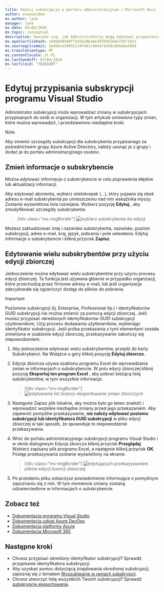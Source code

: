 ```yaml
---
title: Edytuj subskrypcje w portalu administracyjnym | Microsoft Docs
author: evanwindom
ms.author: lank
manager: lank
ms.date: 03/03/2020
ms.topic: conceptual
description: Dowiedz się, jak Administratorzy mogą edytować przypisania subskrypcji.
ms.openlocfilehash: cd4bb40599ff242e20ba0e38fb561bde7d3f1823
ms.sourcegitcommit: 3ed59ce39692124fe61c484df4348c0b9abee9b9
ms.translationtype: MT
ms.contentlocale: pl-PL
ms.lasthandoff: 03/04/2020
ms.locfileid: "78263287"
---
```

# <a name="edit-visual-studio-subscription-assignments"></a>Edytuj przypisania subskrypcji programu Visual Studio
Administrator subskrypcji może wprowadzać zmiany w subskrypcjach przypisanych do osób w organizacji.  W tym artykule omówiono typy zmian, które można wprowadzić, i przedstawiono niezbędne kroki.

   > [!NOTE]
   > Aby zmienić szczegóły subskrypcji dla subskrybenta przypisanego za pośrednictwem grupy Azure Active Directory, należy usunąć je z grupy i dodać je do portalu administracyjnego osobno.  

## <a name="change-subscriber-information"></a>Zmień informacje o subskrybencie
Można edytować informacje o subskrybencie w celu poprawienia błędów lub aktualizacji informacji.

Aby edytować abonenta, wybierz wielokropek (...), który pojawia się obok adresu e-mail subskrybenta po umieszczeniu nad nim wskaźnika myszy. Zostanie wyświetlona lista rozwijana.  Wybierz pozycję **Edytuj** , aby zmodyfikować szczegóły subskrybenta. 
> [!div class="mx-imgBorder"]
> ![wybierz subskrybenta do edycji](_img/edit-license/select-subscriber.png)

Możesz zaktualizować imię i nazwisko subskrybenta, nazwisko, poziom subskrypcji, adres e-mail, kraj, język, pobrania i pole odwołania. Edytuj informacje o subskrybencie i kliknij przycisk **Zapisz**.

## <a name="edit-multiple-subscribers-using-bulk-edit"></a>Edytowanie wielu subskrybentów przy użyciu edycji zbiorczej
Jednocześnie można edytować wielu subskrybentów przy użyciu procesu edycji zbiorczej. Ta funkcja jest używana głównie w przypadku organizacji, które przechodzą przez firmowe adresy e-mail, lub jeśli organizacja zdecydowała się ograniczyć dostęp do plików do pobrania.

   > [!IMPORTANT]
   > Poziomów subskrypcji (tj. Enterprise, Professional itp.) i identyfikatorów GUID subskrypcji nie można zmienić za pomocą edycji zbiorczej.  Jeśli musisz przypisać określonych identyfikatorów GUID subskrypcji użytkownikom, Użyj procesu dodawania użytkowników, wybierając identyfikator subskrypcji. Jeśli próba przekazania z tymi elementami została zmieniona w szablonie edycji zbiorczej, przekazywanie zakończy się niepowodzeniem.

1. Aby jednocześnie edytować wielu subskrybentów, przejdź do karty Subskrybenci. Na Wstążce u góry kliknij pozycję **Edytuj zbiorczo**.

2. Edycja zbiorcza używa szablonu programu Excel do wprowadzania zmian w informacjach o subskrybencie. W polu edycji zbiorczej kliknij pozycję **Eksportuj ten program Excel** , aby pobrać bieżącą listę subskrybentów, w tym wszystkie informacje.
   > [!div class="mx-imgBorder"]
   > ![edytowania list licencji-eksportowanie zmian zbiorczych](_img/edit-license/edit-license-bulk-edit-export.png)

3. Następnie Zapisz plik lokalnie, aby można było go łatwo znaleźć i wprowadzić wszelkie niezbędne zmiany przed jego przekazaniem. Aby zapewnić pomyślne przekazywanie, **nie należy edytować poziomu subskrypcji lub identyfikatora GUID subskrypcji** w pliku edycji zbiorczej w taki sposób, że spowoduje to niepowodzenie przekazywania.

4. Wróć do portalu administracyjnego subskrypcji programu Visual Studio i w oknie dialogowym Edycja zbiorcza kliknij przycisk **Przeglądaj**. Wybierz zapisany plik programu Excel, a następnie kliknij przycisk **OK**. Postęp przekazywania zostanie wyświetlony na ekranie.
   > [!div class="mx-imgBorder"]
   > ![edytujących](_img/edit-license/edit-license-bulk-file-upload1.png) przekazywaniem plików edycji licencji zbiorczej

5. Po przesłaniu pliku zobaczysz powiadomienie informujące o pomyślnym zapoznaniu się z nim. W tym momencie zmiany zostaną odzwierciedlone w informacjach o subskrybencie.

## <a name="see-also"></a>Zobacz też
- [Dokumentacja programu Visual Studio](https://docs.microsoft.com/visualstudio/)
- [Dokumentacja usługi Azure DevOps](https://docs.microsoft.com/azure/devops/)
- [Dokumentacja platformy Azure](https://docs.microsoft.com/azure/)
- [Dokumentacja Microsoft 365](https://docs.microsoft.com/microsoft-365/)

## <a name="next-steps"></a>Następne kroki
- Chcesz przypisać określony identyfikator subskrypcji? Sprawdź przypisanie identyfikatora subskrypcji. 
- Aby uzyskać pomoc dotyczącą znajdowania określonej subskrypcji, zapoznaj się z tematem [Wyszukiwanie w ramach subskrypcji](search-license.md).
- Chcesz utworzyć listę wszystkich Twoich subskrypcji?  Sprawdź [subskrypcje eksportowania](exporting-subscriptions.md).



